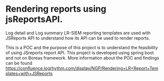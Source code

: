 # Rendering reports using jsReportsAPI. 
Log detail and Log summary LR-SIEM reporting templates are used with JSReports API to understand how its API can be used to render reports.

This is a POC and the purpose of this project is to understand the feasibility of using JSreports report API. This project is developed using spring boot and not on Boreas framework.
More information about the POC and findings can be found https://confluence.logrhythm.com/display/NGP/Rendering+LR+Report+Templates+with+JSReports


